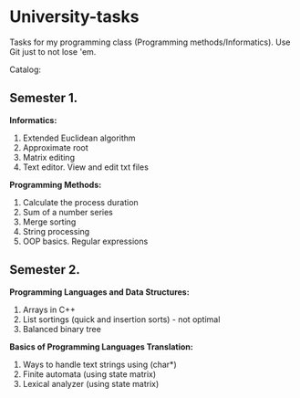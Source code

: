 # University-tasks
Tasks for my programming class (Programming methods/Informatics).
Use Git just to not lose 'em.

Catalog:

## Semester 1.

**Informatics:**
1. Extended Euclidean algorithm
2. Approximate root
3. Matrix editing
4. Text editor. View and edit txt files 

**Programming Methods:**
1. Calculate the process duration
2. Sum of a number series
3. Merge sorting
4. String processing
5. OOP basics. Regular expressions
## Semester 2.

**Programming Languages and Data Structures:**
1. Arrays in C++
2. List sortings (quick and insertion sorts) - not optimal
3. Balanced binary tree

**Basics of Programming Languages Translation:**
1. Ways to handle text strings using (char*)
2. Finite automata (using state matrix)
3. Lexical analyzer (using state matrix)
